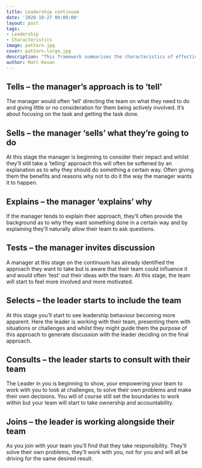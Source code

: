 ```yaml
---
title: Leadership continuum
date: '2020-10-27 00:00:00'
layout: post
tags:
- Leadership
- Characteristics
image: pattern.jpg
cover: pattern-large.jpg
description: "This framework summarises the characteristics of effective leaders, focusing on yourself, others and the organisation."
author: Matt Kevan
---
```


## Tells – the manager’s approach is to ‘tell’
The manager would often ‘tell’ directing the team on what they need to do and giving little or no consideration for them being actively involved. It’s about focusing on the task and getting the task done.

## Sells – the manager ‘sells’ what they’re going to do
At this stage the manager is beginning to consider their impact and whilst they’ll still take a ‘telling’ approach this will often be softened by an explanation as to why they should do something a certain way. Often giving them the benefits and reasons why not to do it the way the manager wants it to happen.

## Explains – the manager ‘explains’ why
If the manager tends to explain their approach, they’ll often provide the background as to why they want something done in a certain way and by explaining they’ll naturally allow their team to ask questions.


## Tests – the manager invites discussion
A manager at this stage on the continuum has already identified the approach they want to take but is aware that their team could influence it and would often ‘test’ out their ideas with the team. At this stage, the team will start to feel more involved and more motivated.

## Selects – the leader starts to include the team
At this stage you’ll start to see leadership behaviour becoming more apparent. Here the leader is working with their team, presenting them with situations or challenges and whilst they might guide them the purpose of this approach to generate discussion with the leader deciding on the final approach.

## Consults – the leader starts to consult with their team
The Leader in you is beginning to show, your empowering your team to work with you to look at challenges, to solve their own problems and make their own decisions. You will of course still set the boundaries to work within but your team will start to take ownership and accountability.

## Joins – the leader is working alongside their team
As you join with your team you’ll find that they take responsibility. They’ll solve their own problems, they’ll work with you, not for you and will all be driving for the same desired result.